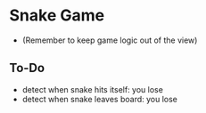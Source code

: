# Snake Game
- (Remember to keep game logic out of the view)
## To-Do
- detect when snake hits itself: you lose
- detect when snake leaves board: you lose
